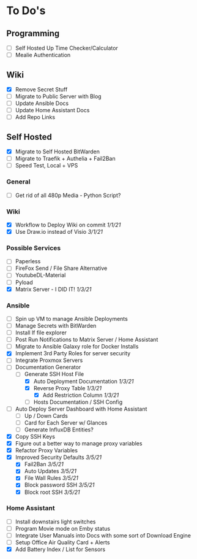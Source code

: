 # To Do's

## Programming
- [ ] Self Hosted Up Time Checker/Calculator
- [ ] Mealie Authentication

## Wiki
- [x] Remove Secret Stuff
- [ ] Migrate to Public Server with Blog
- [ ] Update Ansible Docs
- [ ] Update Home Assistant Docs
- [ ] Add Repo Links

## Self Hosted
- [x] Migrate to Self Hosted BitWarden
- [ ] Migrate to Traefik + Authelia + Fail2Ban
- [ ] Speed Test, Local + VPS

### General
- [ ] Get rid of all 480p Media - Python Script?

### Wiki
- [x] Workflow to Deploy Wiki on commit *1/1/21*
- [x] Use Draw.io instead of Visio *3/1/21*

### Possible Services
- [ ] Paperless
- [ ] FireFox Send / File Share Alternative
- [ ] YoutubeDL-Material
- [ ] Pyload
- [x] Matrix Server - I DID IT! *1/3/21*

### Ansible
 - [ ] Spin up VM to manage Ansible Deployments
 - [ ] Manage Secrets with BitWarden
 - [ ] Install lf file explorer
 - [ ] Post Run Notifications to Matrix Server / Home Assistant
 - [ ] Migrate to Ansible Galaxy role for Docker Installs
 - [x] Implement 3rd Party Roles for server security
 - [ ] Integrate Proxmox Servers
 - [ ] Documentation Generator
   - [ ] Generate SSH Host File
     - [x] Auto Deployment Documentation *1/3/21*
     - [x] Reverse Proxy Table *1/3/21*
         - [x] Add Restriction Column *1/3/21*
     - [ ] Hosts Documentation / SSH Config
 - [ ] Auto Deploy Server Dashboard with Home Assistant
   - [ ] Up / Down Cards
   - [ ] Card for Each Server w/ Glances
   - [ ] Generate InfluxDB Entities? 
 - [x] Copy SSH Keys
 - [x] Figure out a better way to manage proxy variables
 - [x] Refactor Proxy Variables
 - [x] Improved Security Defaults *3/5/21*
     - [x] Fail2Ban *3/5/21*
     - [x] Auto Updates *3/5/21*
     - [x] File Wall Rules *3/5/21*
     - [x] Block password SSH *3/5/21*
     - [x] Block root SSH *3/5/21*

### Home Assistant
- [ ] Install downstairs light switches
- [ ] Program Movie mode on Emby status
- [ ] Integrate User Manuals into Docs with some sort of Download Engine
- [ ] Setup Office Air Quality Card + Alerts
- [x] Add Battery Index / List for Sensors
